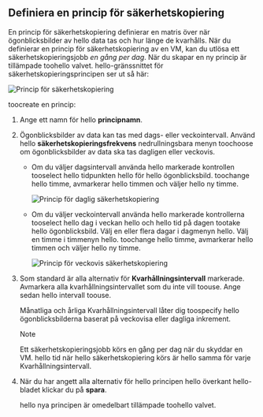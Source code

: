 ## <a name="defining-a-backup-policy"></a>Definiera en princip för säkerhetskopiering
En princip för säkerhetskopiering definierar en matris över när ögonblicksbilder av hello data tas och hur länge de kvarhålls. När du definierar en princip för säkerhetskopiering av en VM, kan du utlösa ett säkerhetskopieringsjobb *en gång per dag*. När du skapar en ny princip är tillämpade toohello valvet. hello-gränssnittet för säkerhetskopieringsprincipen ser ut så här:

![Princip för säkerhetskopiering](./media/backup-create-policy-for-vms/backup-policy.png)

toocreate en princip:

1. Ange ett namn för hello **principnamn**.
2. Ögonblicksbilder av data kan tas med dags- eller veckointervall. Använd hello **säkerhetskopieringsfrekvens** nedrullningsbara menyn toochoose om ögonblicksbilder av data ska tas dagligen eller veckovis.
   
   * Om du väljer dagsintervall använda hello markerade kontrollen tooselect hello tidpunkten hello för hello ögonblicksbild. toochange hello timme, avmarkerar hello timmen och väljer hello ny timme.
     
     ![Princip för daglig säkerhetskopiering](./media/backup-create-policy-for-vms/backup-policy-daily.png) <br/>
   * Om du väljer veckointervall använda hello markerade kontrollerna tooselect hello dag i veckan hello och hello tid på dagen tootake hello ögonblicksbild. Välj en eller flera dagar i dagmenyn hello. Välj en timme i timmenyn hello. toochange hello timme, avmarkerar hello timmen och väljer hello ny timme.
     
     ![Princip för veckovis säkerhetskopiering](./media/backup-create-policy-for-vms/backup-policy-weekly.png)
3. Som standard är alla alternativ för **Kvarhållningsintervall** markerade. Avmarkera alla kvarhållningsintervallet som du inte vill toouse. Ange sedan hello intervall toouse.
   
    Månatliga och årliga Kvarhållningsintervall låter dig toospecify hello ögonblicksbilderna baserat på veckovisa eller dagliga inkrement.
   
   > [!NOTE]
   > Ett säkerhetskopieringsjobb körs en gång per dag när du skyddar en VM. hello tid när hello säkerhetskopiering körs är hello samma för varje Kvarhållningsintervall.
   > 
   > 
4. När du har angett alla alternativ för hello principen hello överkant hello-bladet klickar du på **spara**.
   
    hello nya principen är omedelbart tillämpade toohello valvet.

